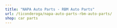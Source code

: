 ```yaml
---
title: "NAPA Auto Parts - RBM Auto Parts"
url: /ticonderoga/napa-auto-parts-rbm-auto-parts/
shop: car parts
---
```


